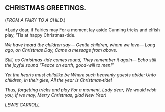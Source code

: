 ## CHRISTMAS GREETINGS.

(_FROM A FAIRY TO A CHILD._)

*Lady dear, if Fairies may For a moment lay aside Cunning tricks and elfish play, ’Tis at happy Christmas-tide.

_We have heard the children say— Gentle children, whom we love— Long ago, on Christmas Day, Came a message from above._

_Still, as Christmas-tide comes round, They remember it again— Echo still the joyful sound “Peace on earth, good-will to men!”_

_Yet the hearts must childlike be Where such heavenly guests abide: Unto children, in their glee, All the year is Christmas-tide!_

_Thus, forgetting tricks and play For a moment, Lady dear, We would wish you, if we may, Merry Christmas, glad New Year!_

_LEWIS CARROLL_